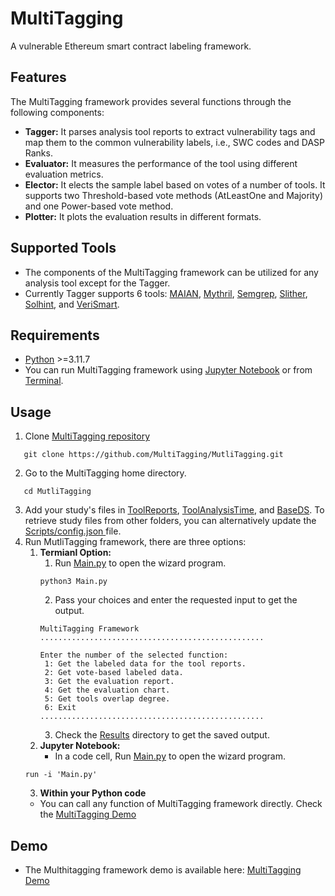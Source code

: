 # MultiTagging
A vulnerable Ethereum smart contract labeling framework.
## Features
The MultiTagging framework provides several functions through the following components:
*  **Tagger:** It parses analysis tool reports to extract vulnerability tags and map them to the common vulnerability labels, i.e., SWC codes and DASP Ranks.
*  **Evaluator:** It measures the performance of the tool using different evaluation metrics.
*  **Elector:** It elects the sample label based on votes of a number of tools. It supports two Threshold-based vote methods (AtLeastOne and Majority) and one Power-based vote method.
*  **Plotter:** It plots the evaluation results in different formats.
## Supported Tools
* The components of the MultiTagging framework can be utilized for any analysis tool except for the Tagger.
* Currently Tagger supports 6 tools: <A Href="https://github.com/smartbugs/MAIAN">MAIAN</A>, <A Href="https://github.com/Consensys/mythril">Mythril</A>, <A Href="https://github.com/Decurity/semgrep-smart-contracts">Semgrep</A>, <A Href="https://github.com/crytic/slither">Slither</A>, <A Href="https://github.com/protofire/solhint">Solhint</A>, and <A Href="https://github.com/kupl/VeriSmart-public">VeriSmart</A>.
## Requirements
*  <A Href="https://www.python.org/">Python</A> >=3.11.7
*  You can run MultiTagging framework using <A Href="https://jupyter.org/"> Jupyter Notebook</A> or from <A Href="https://support.apple.com/en-sa/guide/terminal/apd5265185d-f365-44cb-8b09-71a064a42125/mac">Terminal</A>.
## Usage
1.   Clone <A Href="https://github.com/MultiTagging/MutliTagging"> MultiTagging repository </A>
   ```
      git clone https://github.com/MultiTagging/MutliTagging.git
   ```
2.   Go to the MultiTagging home directory.
   ```
      cd MutliTagging
   ```
3.   Add your study's files in <A Href="https://github.com/MultiTagging/MutliTagging/tree/main/ToolReports">ToolReports</A>, <A Href="https://github.com/MultiTagging/MutliTagging/tree/main/ToolAnalysisTime">ToolAnalysisTime</A>, and <A Href="https://github.com/MultiTagging/MutliTagging/tree/main/BaseDS">BaseDS</A>. To retrieve study files from other folders, you can alternatively update the <A Href="https://github.com/MultiTagging/MultiTagging/blob/main/Scripts/config.json"> Scripts/config.json </A> file.
4.   Run MutliTagging framework, there are three options:
      1. **Termianl Option:**
         1.   Run <A Href="https://github.com/MultiTagging/MutliTagging/blob/main/Main.py">Main.py</A> to open the wizard program. 
         ```
         python3 Main.py
         ```
         2.   Pass your choices and enter the requested input to get the output.
         ```
         MultiTagging Framework
         ..................................................
         
         Enter the number of the selected function:
          1: Get the labeled data for the tool reports.
          2: Get vote-based labeled data. 
          3: Get the evaluation report.
          4: Get the evaluation chart.
          5: Get tools overlap degree.
          6: Exit
         ..................................................
         ```
         3.   Check the <A Href="https://github.com/MultiTagging/MutliTagging/tree/main/Results">Results</A> directory to get the saved output.
      2. **Jupyter Notebook:**
         * In a code cell, Run <A Href="https://github.com/MultiTagging/MutliTagging/blob/main/Main.py">Main.py</A> to open the wizard program. 
      ```
      run -i 'Main.py'
      ```
      3. **Within your Python code**
        *   You can call any function of MultiTagging framework directly. Check the <A Href="https://github.com/MultiTagging/MultiTagging_Demo.git">MultiTagging Demo</A>
## Demo
*  The Multhitagging framework demo is available here: <A Href="https://github.com/MultiTagging/MultiTagging_Demo.git">MultiTagging Demo</A>
